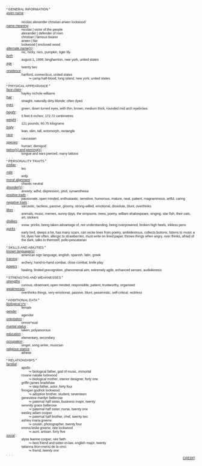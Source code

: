 <span style="font-family:arial; font-size:15px; text-align:left"><span style="font-size:8pt"><sub><sup style="font-size:1em">.&nbsp; .&nbsp; .<br />
❛ GENERAL INFORMATION ❜<br />
<i><u>given name</u></i>&nbsp;:</sup></sub></span></span>
<div style="font-size:15px; margin-left:40px; text-align:left"><span style="font-family:arial"><span style="font-size:8pt"><sub><sup style="font-size:1em">nicolas alexander christian arwen lockwood</sup></sub></span></span></div>
<span style="font-family:arial; font-size:15px; text-align:left"><span style="font-size:8pt"><sub><sup style="font-size:1em"><i><u>name meaning</u></i>&nbsp;:</sup></sub></span></span>

<div style="font-size:15px; margin-left:40px; text-align:left"><span style="font-family:arial"><span style="font-size:8pt"><sub><sup style="font-size:1em">nicolas |&nbsp;victor of the people<br />
alexander |&nbsp;defender of men<br />
christian |&nbsp;famous bearer<br />
arwen |&nbsp;fair<br />
lockwood |&nbsp;enclosed wood</sup></sub></span></span></div>
<span style="font-family:arial; font-size:15px; text-align:left"><span style="font-size:8pt"><sub><sup style="font-size:1em"><i><u>alternate name(s)</u></i>&nbsp;:</sup></sub></span></span>

<div style="font-size:15px; margin-left:40px; text-align:left"><span style="font-family:arial"><span style="font-size:8pt"><sub><sup style="font-size:1em">nic, nicky, nico, pumpkin, tiger lily</sup></sub></span></span></div>
<span style="font-family:arial; font-size:15px; text-align:left"><span style="font-size:8pt"><sub><sup style="font-size:1em"><i><u>birth</u></i>&nbsp;:</sup></sub></span></span>

<div style="font-size:15px; margin-left:40px; text-align:left"><span style="font-family:arial"><span style="font-size:8pt"><sub><sup style="font-size:1em">august 1, 1998; binghamton, new york, united states</sup></sub></span></span></div>
<span style="font-family:arial; font-size:15px; text-align:left"><span style="font-size:8pt"><sub><sup style="font-size:1em"><i><u>age</u></i>&nbsp;:</sup></sub></span></span>

<div style="font-size:15px; margin-left:40px; text-align:left"><span style="font-family:arial"><span style="font-size:8pt"><sub><sup style="font-size:1em">twenty two</sup></sub></span></span></div>
<span style="font-family:arial; font-size:15px; text-align:left"><span style="font-size:8pt"><sub><sup style="font-size:1em"><i><u>residence</u></i>&nbsp;:</sup></sub></span></span>

<div style="font-size:15px; margin-left:40px; text-align:left"><span style="font-family:arial"><span style="font-size:8pt"><sub><sup style="font-size:1em">hartford, connecticut, united states</sup></sub></span></span></div>

<div style="font-size:15px; margin-left:40px; text-align:left"><span style="font-family:arial"><span style="font-size:8pt"><sub><sup style="font-size:1em">&nbsp;&nbsp;&nbsp;&nbsp;&nbsp;&nbsp;&nbsp;&nbsp;↪ camp half-blood, long island, new york, united states</sup></sub></span></span></div>
<span style="font-family:arial; font-size:15px; text-align:left"><span style="font-size:8pt"><sub><sup style="font-size:1em">.&nbsp; .&nbsp; .<br />
❛ PHYSICAL APPEARANCE&nbsp;❜<br />
<i><u>face claim</u></i>&nbsp;:</sup></sub></span></span>

<div style="font-size:15px; margin-left:40px; text-align:left"><span style="font-family:arial"><span style="font-size:8pt"><sub><sup style="font-size:1em">hayley nichole williams</sup></sub></span></span></div>
<span style="font-family:arial; font-size:15px; text-align:left"><span style="font-size:8pt"><sub><sup style="font-size:1em"><i><u>hair</u></i>&nbsp;:</sup></sub></span></span>

<div style="font-size:15px; margin-left:40px; text-align:left"><span style="font-family:arial"><span style="font-size:8pt"><sub><sup style="font-size:1em">straight, naturally&nbsp;dirty blonde; often dyed</sup></sub></span></span></div>
<span style="font-family:arial; font-size:15px; text-align:left"><span style="font-size:8pt"><sub><sup style="font-size:1em"><i><u>eyes</u></i>&nbsp;:</sup></sub></span></span>

<div style="font-size:15px; margin-left:40px; text-align:left"><span style="font-family:arial"><span style="font-size:8pt"><sub><sup style="font-size:1em">green, down turned eyes, with thin, brown, medium thick, rounded mid arch eyebrows</sup></sub></span></span></div>
<span style="font-family:arial; font-size:15px; text-align:left"><span style="font-size:8pt"><sub><sup style="font-size:1em"><i><u>height</u></i>&nbsp;:</sup></sub></span></span>

<div style="font-size:15px; margin-left:40px; text-align:left"><span style="font-family:arial"><span style="font-size:8pt"><sub><sup style="font-size:1em">5 feet 8 inches; 172.72 centimetres</sup></sub></span></span></div>
<span style="font-family:arial; font-size:15px; text-align:left"><span style="font-size:8pt"><sub><sup style="font-size:1em"><i><u>weight</u></i>&nbsp;:</sup></sub></span></span>

<div style="font-size:15px; margin-left:40px; text-align:left"><span style="font-family:arial"><span style="font-size:8pt"><sub><sup style="font-size:1em">121&nbsp;pounds; 60.75&nbsp;kilograms</sup></sub></span></span></div>
<span style="font-family:arial; font-size:15px; text-align:left"><span style="font-size:8pt"><sub><sup style="font-size:1em"><i><u>body</u></i>&nbsp;:</sup></sub></span></span>

<div style="font-size:15px; margin-left:40px; text-align:left"><span style="font-family:arial"><span style="font-size:8pt"><sub><sup style="font-size:1em">lean, slim, tall, ectomorph, rectangle</sup></sub></span></span></div>
<span style="font-family:arial; font-size:15px; text-align:left"><span style="font-size:8pt"><sub><sup style="font-size:1em"><i><u>race</u></i>&nbsp;:</sup></sub></span></span>

<div style="font-size:15px; margin-left:40px; text-align:left"><span style="font-family:arial"><span style="font-size:8pt"><sub><sup style="font-size:1em">caucasian</sup></sub></span></span></div>
<span style="font-family:arial; font-size:15px; text-align:left"><span style="font-size:8pt"><sub><sup style="font-size:1em"><i><u>species</u></i>&nbsp;:</sup></sub></span></span>

<div style="font-size:15px; margin-left:40px; text-align:left"><span style="font-family:arial"><span style="font-size:8pt"><sub><sup style="font-size:1em">human; demigod</sup></sub></span></span></div>
<span style="font-family:arial; font-size:15px; text-align:left"><span style="font-size:8pt"><sub><sup style="font-size:1em"><i><u>tattoo(s) and piercing(s)</u></i>&nbsp;:</sup></sub></span></span>

<div style="font-size:15px; margin-left:40px; text-align:left"><span style="font-family:arial"><span style="font-size:8pt"><sub><sup style="font-size:1em">tongue and ears pierced, many tattoos</sup></sub></span></span></div>
<span style="font-family:arial; font-size:15px; text-align:left"><span style="font-size:8pt"><sub><sup style="font-size:1em">.&nbsp; .&nbsp; .<br />
❛ PERSONALITY TRAITS&nbsp;❜<br />
<i><u>zodiac</u></i>&nbsp;:</sup></sub></span></span>

<div style="font-size:15px; margin-left:40px; text-align:left"><span style="font-family:arial"><span style="font-size:8pt"><sub><sup style="font-size:1em">leo</sup></sub></span></span></div>
<span style="font-family:arial; font-size:15px; text-align:left"><span style="font-size:8pt"><sub><sup style="font-size:1em"><i><u>mbti</u></i>&nbsp;:</sup></sub></span></span>

<div style="font-size:15px; margin-left:40px; text-align:left"><span style="font-family:arial"><span style="font-size:8pt"><sub><sup style="font-size:1em">enfp</sup></sub></span></span></div>
<span style="font-family:arial; font-size:15px; text-align:left"><span style="font-size:8pt"><sub><sup style="font-size:1em"><i><u>moral alignment</u></i>&nbsp;:</sup></sub></span></span>

<div style="font-size:15px; margin-left:40px; text-align:left"><span style="font-family:arial"><span style="font-size:8pt"><sub><sup style="font-size:1em">chaotic neutral</sup></sub></span></span></div>
<span style="font-family:arial; font-size:15px; text-align:left"><span style="font-size:8pt"><sub><sup style="font-size:1em"><i><u>disorder(s)</u></i>&nbsp;:</sup></sub></span></span>

<div style="font-size:15px; margin-left:40px; text-align:left"><span style="font-family:arial"><span style="font-size:8pt"><sub><sup style="font-size:1em">anxiety, adhd, depression, ptsd, synaesthesia</sup></sub></span></span></div>
<span style="font-family:arial; font-size:15px; text-align:left"><span style="font-size:8pt"><sub><sup style="font-size:1em"><i><u>positive traits</u></i>&nbsp;:</sup></sub></span></span>

<div style="font-size:15px; margin-left:40px; text-align:left"><span style="font-family:arial"><span style="font-size:8pt"><sub><sup style="font-size:1em">passionate, open minded, enthusiastic, sensitive, humorous, mature, neat, patient, magnanimous, artful, caring</sup></sub></span></span></div>
<span style="font-family:arial; font-size:15px; text-align:left"><span style="font-size:8pt"><sub><sup style="font-size:1em"><i><u>negative traits</u></i>&nbsp;:</sup></sub></span></span>

<div style="font-size:15px; margin-left:40px; text-align:left"><span style="font-family:arial"><span style="font-size:8pt"><sub><sup style="font-size:1em">sarcastic, tactless, passive, gloomy, strong-willed, emotional, dissolute, blunt, overthinks</sup></sub></span></span></div>
<span style="font-family:arial; font-size:15px; text-align:left"><span style="font-size:8pt"><sub><sup style="font-size:1em"><i><u>likes</u></i>&nbsp;:</sup></sub></span></span>

<div style="font-size:15px; margin-left:40px; text-align:left"><span style="font-family:arial"><span style="font-size:8pt"><sub><sup style="font-size:1em">animals, music, memes, sunny days, the simpsons, trees, poetry, william shakespeare, singing, star fish, their cats, art, stickers</sup></sub></span></span></div>
<span style="font-family:arial; font-size:15px; text-align:left"><span style="font-size:8pt"><sub><sup style="font-size:1em"><i><u>dislikes</u></i>&nbsp;:</sup></sub></span></span>

<div style="font-size:15px; margin-left:40px; text-align:left"><span style="font-family:arial"><span style="font-size:8pt"><sub><sup style="font-size:1em">snow. pricks, being taken advantage of, not understanding, being overpowered, broken high heels, inkless pens</sup></sub></span></span></div>
<span style="font-family:arial; font-size:15px; text-align:left"><span style="font-size:8pt"><sub><sup style="font-size:1em"><i><u>quirks</u></i>&nbsp;:</sup></sub></span></span>

<div style="font-size:15px; margin-left:40px; text-align:left"><span style="font-family:arial"><span style="font-size:8pt"><sub><sup style="font-size:1em">early bird, sleeps a lot, has many scars, can recite lines from poetry, ambidextrous, collects buttons, listens to music a lot, dyes hair often, allergic to strawberries, must write on lined paper, throws things when angry, over thinks, afraid of the dark, talks to themself, pollo-pescatarian</sup></sub></span></span></div>
<span style="font-family:arial; font-size:15px; text-align:left"><span style="font-size:8pt"><sub><sup style="font-size:1em">.&nbsp; .&nbsp; .<br />
❛ SKILLS AND ABILITIES ❜<br />
<i><u>known language(s)</u></i>&nbsp;:</sup></sub></span></span>

<div style="font-size:15px; margin-left:40px; text-align:left"><span style="font-family:arial"><span style="font-size:8pt"><sub><sup style="font-size:1em">american sign language, english, spanish, latin, greek</sup></sub></span></span></div>
<span style="font-family:arial; font-size:15px; text-align:left"><span style="font-size:8pt"><sub><sup style="font-size:1em"><i><u>training</u></i>&nbsp;:</sup></sub></span></span>

<div style="font-size:15px; margin-left:40px; text-align:left"><span style="font-family:arial"><span style="font-size:8pt"><sub><sup style="font-size:1em">archery, hand-to-hand combat, close combat, knife play</sup></sub></span></span></div>
<span style="font-family:arial; font-size:15px; text-align:left"><span style="font-size:8pt"><sub><sup style="font-size:1em"><i><u>powers</u></i>&nbsp;:</sup></sub></span></span>

<div style="font-size:15px; margin-left:40px; text-align:left"><span style="font-family:arial"><span style="font-size:8pt"><sub><sup style="font-size:1em">healing, limited precognition, phenomenal aim, extremely agile, enhanced senses, audiokinesis</sup></sub></span></span></div>
<span style="font-family:arial; font-size:15px; text-align:left"><span style="font-size:8pt"><sub><sup style="font-size:1em">.&nbsp; .&nbsp; .<br />
❛ STRENGTHS AND WEAKNESSES ❜<br />
<i><u>strengths</u></i>&nbsp;:</sup></sub></span></span>

<div style="font-size:15px; margin-left:40px; text-align:left"><span style="font-family:arial"><span style="font-size:8pt"><sub><sup style="font-size:1em">curious, observant, open minded, responsible, patient, trustworthy, organised</sup></sub></span></span></div>
<span style="font-family:arial; font-size:15px; text-align:left"><span style="font-size:8pt"><sub><sup style="font-size:1em"><i><u>weaknesses</u></i>&nbsp;:</sup></sub></span></span>

<div style="font-size:15px; margin-left:40px; text-align:left"><span style="font-family:arial"><span style="font-size:8pt"><sub><sup style="font-size:1em">overthinks things, very emotional, passive, blunt, pessimistic, self-critical, reckless</sup></sub></span></span></div>
<span style="font-family:arial; font-size:15px; text-align:left"><span style="font-size:8pt"><sub><sup style="font-size:1em">.&nbsp; .&nbsp; .<br />
❛ ADDITIONAL DATA ❜<br />
<i><u>biological s*x</u></i>&nbsp;:</sup></sub></span></span>

<div style="font-size:15px; margin-left:40px; text-align:left"><span style="font-family:arial"><span style="font-size:8pt"><sub><sup style="font-size:1em">female</sup></sub></span></span></div>
<span style="font-family:arial; font-size:15px; text-align:left"><span style="font-size:8pt"><sub><sup style="font-size:1em"><i><u>gender</u></i>&nbsp;:</sup></sub></span></span>

<div style="font-size:15px; margin-left:40px; text-align:left"><span style="font-family:arial"><span style="font-size:8pt"><sub><sup style="font-size:1em">agender</sup></sub></span></span></div>
<span style="font-family:arial; font-size:15px; text-align:left"><span style="font-size:8pt"><sub><sup style="font-size:1em"><i><u>orientation</u></i>&nbsp;:</sup></sub></span></span>

<div style="font-size:15px; margin-left:40px; text-align:left"><span style="font-family:arial"><span style="font-size:8pt"><sub><sup style="font-size:1em">omnis*xual</sup></sub></span></span></div>
<span style="font-family:arial; font-size:15px; text-align:left"><span style="font-size:8pt"><sub><sup style="font-size:1em"><i><u>marital status</u></i>&nbsp;:</sup></sub></span></span>

<div style="font-size:15px; margin-left:40px; text-align:left"><span style="font-family:arial"><span style="font-size:8pt"><sub><sup style="font-size:1em">taken; polyamorous</sup></sub></span></span></div>
<span style="font-family:arial; font-size:15px; text-align:left"><span style="font-size:8pt"><sub><sup style="font-size:1em"><i><u>education</u></i>&nbsp;:</sup></sub></span></span>

<div style="font-size:15px; margin-left:40px; text-align:left"><span style="font-family:arial"><span style="font-size:8pt"><sub><sup style="font-size:1em">elementary, secondary</sup></sub></span></span></div>
<span style="font-family:arial; font-size:15px; text-align:left"><span style="font-size:8pt"><sub><sup style="font-size:1em"><i><u>occupation</u></i>&nbsp;:</sup></sub></span></span>

<div style="font-size:15px; margin-left:40px; text-align:left"><span style="font-family:arial"><span style="font-size:8pt"><sub><sup style="font-size:1em">singer, song writer, musician</sup></sub></span></span></div>
<span style="font-family:arial; font-size:15px; text-align:left"><span style="font-size:8pt"><sub><sup style="font-size:1em"><i><u>religious stance</u></i>&nbsp;:</sup></sub></span></span>

<div style="font-size:15px; margin-left:40px; text-align:left"><span style="font-family:arial"><span style="font-size:8pt"><sub><sup style="font-size:1em">atheist</sup></sub></span></span></div>
<span style="font-family:arial; font-size:15px; text-align:left"><span style="font-size:8pt"><sub><sup style="font-size:1em">.&nbsp; .&nbsp; .<br />
❛ RELATIONSHIPS ❜<br />
<i><u>familial</u></i>&nbsp;:</sup></sub></span></span>

<div style="font-size:15px; margin-left:40px; text-align:left"><span style="font-family:arial"><span style="font-size:8pt"><sub><sup style="font-size:1em">apollo</sup></sub></span></span></div>

<div style="font-size:15px; margin-left:40px; text-align:left"><span style="font-family:arial"><span style="font-size:8pt"><sub><sup style="font-size:1em">&nbsp;&nbsp;&nbsp;&nbsp;&nbsp;&nbsp;&nbsp;&nbsp;↪ biological father, god of music, immortal</sup></sub></span></span></div>

<div style="font-size:15px; margin-left:40px; text-align:left"><span style="font-family:arial"><span style="font-size:8pt"><sub><sup style="font-size:1em">roxane natalie lockwood</sup></sub></span></span></div>

<div style="font-size:15px; margin-left:40px; text-align:left"><span style="font-family:arial"><span style="font-size:8pt"><sub><sup style="font-size:1em">&nbsp;&nbsp;&nbsp;&nbsp;&nbsp;&nbsp;&nbsp;&nbsp;↪ biological mother, interior designer, forty one</sup></sub></span></span></div>

<div style="font-size:15px; margin-left:40px; text-align:left"><span style="font-family:arial"><span style="font-size:8pt"><sub><sup style="font-size:1em">griffin james bradshaw</sup></sub></span></span></div>

<div style="font-size:15px; margin-left:40px; text-align:left"><span style="font-family:arial"><span style="font-size:8pt"><sub><sup style="font-size:1em">&nbsp;&nbsp;&nbsp;&nbsp;&nbsp;&nbsp;&nbsp;&nbsp;↪ step-father, actor, forty four</sup></sub></span></span></div>

<div style="font-size:15px; margin-left:40px; text-align:left"><span style="font-family:arial"><span style="font-size:8pt"><sub><sup style="font-size:1em">finnigan godrick lockwood</sup></sub></span></span></div>

<div style="font-size:15px; margin-left:40px; text-align:left"><span style="font-family:arial"><span style="font-size:8pt"><sub><sup style="font-size:1em">&nbsp;&nbsp;&nbsp;&nbsp;&nbsp;&nbsp;&nbsp;&nbsp;↪ adoptive brother, student, seventeen</sup></sub></span></span></div>

<div style="font-size:15px; margin-left:40px; text-align:left"><span style="font-family:arial"><span style="font-size:8pt"><sub><sup style="font-size:1em">genevieve marilyn bellerose</sup></sub></span></span></div>

<div style="font-size:15px; margin-left:40px; text-align:left"><span style="font-family:arial"><span style="font-size:8pt"><sub><sup style="font-size:1em">&nbsp;&nbsp;&nbsp;&nbsp;&nbsp;&nbsp;&nbsp;&nbsp;↪ paternal half sister, business major, twenty</sup></sub></span></span></div>

<div style="font-size:15px; margin-left:40px; text-align:left"><span style="font-family:arial"><span style="font-size:8pt"><sub><sup style="font-size:1em">serenity grace bellerose</sup></sub></span></span></div>

<div style="font-size:15px; margin-left:40px; text-align:left"><span style="font-family:arial"><span style="font-size:8pt"><sub><sup style="font-size:1em">&nbsp;&nbsp;&nbsp;&nbsp;&nbsp;&nbsp;&nbsp;&nbsp;↪ paternal half sister, nurse, twenty one</sup></sub></span></span></div>

<div style="font-size:15px; margin-left:40px; text-align:left"><span style="font-family:arial"><span style="font-size:8pt"><sub><sup style="font-size:1em">wesley adam cooper</sup></sub></span></span></div>

<div style="font-size:15px; margin-left:40px; text-align:left"><span style="font-family:arial"><span style="font-size:8pt"><sub><sup style="font-size:1em">&nbsp;&nbsp;&nbsp;&nbsp;&nbsp;&nbsp;&nbsp;&nbsp;↪ paternal half brother, chef, twenty two</sup></sub></span></span></div>

<div style="font-size:15px; margin-left:40px; text-align:left"><span style="font-family:arial"><span style="font-size:8pt"><sub><sup style="font-size:1em">ashley maria greene</sup></sub></span></span></div>

<div style="font-size:15px; margin-left:40px; text-align:left"><span style="font-family:arial"><span style="font-size:8pt"><sub><sup style="font-size:1em">&nbsp;&nbsp;&nbsp;&nbsp;&nbsp;&nbsp;&nbsp;&nbsp;↪ cousin, photographer, twenty four</sup></sub></span></span></div>

<div style="font-size:15px; margin-left:40px; text-align:left"><span style="font-family:arial"><span style="font-size:8pt"><sub><sup style="font-size:1em">emma leslie greene, n&eacute;e lockwood</sup></sub></span></span></div>

<div style="font-size:15px; margin-left:40px; text-align:left"><span style="font-family:arial"><span style="font-size:8pt"><sub><sup style="font-size:1em">&nbsp;&nbsp;&nbsp;&nbsp;&nbsp;&nbsp;&nbsp;&nbsp;↪ aunt, artisan, forty five</sup></sub></span></span></div>
<span style="font-family:arial; font-size:15px; text-align:left"><span style="font-size:8pt"><sub><sup style="font-size:1em"><i><u>social</u></i>&nbsp;:</sup></sub></span></span>

<div style="font-size:15px; margin-left:40px; text-align:left"><span style="font-family:arial"><span style="font-size:8pt"><sub><sup style="font-size:1em">alyse leanne cooper, n&eacute;e faith</sup></sub></span></span></div>

<div style="font-size:15px; margin-left:40px; text-align:left"><span style="font-family:arial"><span style="font-size:8pt"><sub><sup style="font-size:1em">&nbsp;&nbsp;&nbsp;&nbsp;&nbsp;&nbsp;&nbsp;&nbsp;↪ best friend and sister-in-law, english major, twenty</sup></sub></span></span></div>

<div style="font-size:15px; margin-left:40px; text-align:left"><span style="font-family:arial"><span style="font-size:8pt"><sub><sup style="font-size:1em">tatianna l&eacute;on-merisi de la vinci</sup></sub></span></span></div>

<div style="font-size:15px; margin-left:40px; text-align:left"><span style="font-family:arial"><span style="font-size:8pt"><sub><sup style="font-size:1em">&nbsp;&nbsp;&nbsp;&nbsp;&nbsp;&nbsp;&nbsp;&nbsp;↪ friend, twenty one</sup></sub></span></span></div>

<div style="font-size:15px; text-align:left"><span style="font-family:arial"><span style="font-size:8pt"><sub><sup style="font-size:1em">.&nbsp; .&nbsp; .</sup></sub></span></span></div>

<div style="font-size:15px; text-align:right"><span style="font-family:arial"><span style="font-size:8pt"><sub><sup style="font-size:1em"><a href="https://www.quotev.com/kleenexbox">CREDIT</a>.</sup></sub></span></span></div>
